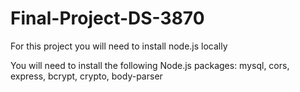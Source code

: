 # Final-Project-DS-3870

For this project you will need to install node.js locally

You will need to install the following Node.js packages:
    mysql,
    cors,
    express,
    bcrypt,
    crypto,
    body-parser

